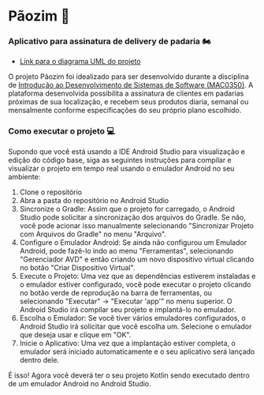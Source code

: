 # Pãozim 🍞

### Aplicativo para assinatura de delivery de padaria 🏍️

- [Link para o diagrama UML do projeto](https://drive.google.com/drive/folders/1_JOy5EMATv9zNfBw88P1nsH5qACJKgTH?usp=sharing)

O projeto Pãozim foi idealizado para ser desenvolvido durante a disciplina de [Introdução ao Desenvolvimento de Sistemas de Software (MAC0350)](https://uspdigital.usp.br/jupiterweb/obterDisciplina?sgldis=MAC0350). A plataforma desenvolvida possibilita a assinatura de clientes em padarias próximas de sua localização, e recebem seus produtos diaria, semanal ou mensalmente conforme especificações do seu próprio plano escolhido.

### Como executar o projeto 💻

Supondo que você está usando a IDE Android Studio para visualização e edição do código base, siga as seguintes instruções para compilar e visualizar o projeto em tempo real usando o emulador Android no seu ambiente:

1. Clone o repositório
2. Abra a pasta do repositório no Android Studio
3. Sincronize o Gradle: Assim que o projeto for carregado, o Android Studio pode solicitar a sincronização dos arquivos do Gradle. Se não, você pode acionar isso manualmente selecionando "Sincronizar Projeto com Arquivos do Gradle" no menu "Arquivo".
4. Configure o Emulador Android: Se ainda não configurou um Emulador Android, pode fazê-lo indo ao menu "Ferramentas", selecionando "Gerenciador AVD" e então criando um novo dispositivo virtual clicando no botão "Criar Dispositivo Virtual".
5. Execute o Projeto: Uma vez que as dependências estiverem instaladas e o emulador estiver configurado, você pode executar o projeto clicando no botão verde de reprodução na barra de ferramentas, ou selecionando "Executar" -> "Executar 'app'" no menu superior. O Android Studio irá compilar seu projeto e implantá-lo no emulador.
6. Escolha o Emulador: Se você tiver vários emuladores configurados, o Android Studio irá solicitar que você escolha um. Selecione o emulador que deseja usar e clique em "OK".
7. Inicie o Aplicativo: Uma vez que a implantação estiver completa, o emulador será iniciado automaticamente e o seu aplicativo será lançado dentro dele.

É isso! Agora você deverá ter o seu projeto Kotlin sendo executado dentro de um emulador Android no Android Studio.
